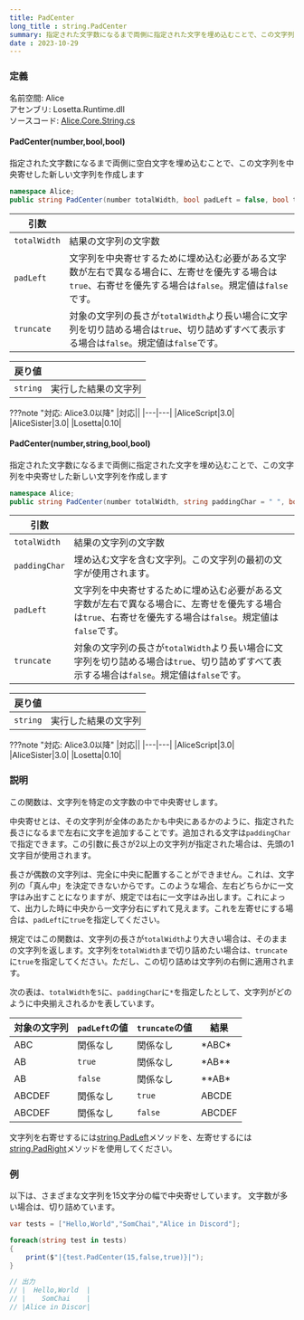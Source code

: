 ```yaml
---
title: PadCenter
long_title : string.PadCenter
summary: 指定された文字数になるまで両側に指定された文字を埋め込むことで、この文字列を中央寄せした新しい文字列を作成します。
date : 2023-10-29
---
```


### 定義
名前空間: Alice<br/>
アセンブリ: Losetta.Runtime.dll<br/>
ソースコード: [Alice.Core.String.cs](https://github.com/WSOFT-Project/Losetta/blob/master/Losetta.Runtime/Core/Extension/Alice.Core.String.cs)

#### PadCenter(number,bool,bool)

指定された文字数になるまで両側に空白文字を埋め込むことで、この文字列を中央寄せした新しい文字列を作成します

```cs title="AliceScript"
namespace Alice;
public string PadCenter(number totalWidth, bool padLeft = false, bool truncate = false);
```

|引数| |
|-|-|
|`totalWidth`|結果の文字列の文字数|
|`padLeft`|文字列を中央寄せするために埋め込む必要がある文字数が左右で異なる場合に、左寄せを優先する場合は`true`、右寄せを優先する場合は`false`。規定値は`false`です。|
|`truncate`|対象の文字列の長さが`totalWidth`より長い場合に文字列を切り詰める場合は`true`、切り詰めずすべて表示する場合は`false`。規定値は`false`です。|

|戻り値| |
|-|-|
|`string`|実行した結果の文字列|

???note "対応: Alice3.0以降"
    |対応||
    |---|---|
    |AliceScript|3.0|
    |AliceSister|3.0|
    |Losetta|0.10|

#### PadCenter(number,string,bool,bool)

指定された文字数になるまで両側に指定された文字を埋め込むことで、この文字列を中央寄せした新しい文字列を作成します

```cs title="AliceScript"
namespace Alice;
public string PadCenter(number totalWidth, string paddingChar = " ", bool padRight = false, bool truncate = false);
```

|引数| |
|-|-|
|`totalWidth`|結果の文字列の文字数|
|`paddingChar`|埋め込む文字を含む文字列。この文字列の最初の文字が使用されます。|
|`padLeft`|文字列を中央寄せするために埋め込む必要がある文字数が左右で異なる場合に、左寄せを優先する場合は`true`、右寄せを優先する場合は`false`。規定値は`false`です。|
|`truncate`|対象の文字列の長さが`totalWidth`より長い場合に文字列を切り詰める場合は`true`、切り詰めずすべて表示する場合は`false`。規定値は`false`です。|

|戻り値| |
|-|-|
|`string`|実行した結果の文字列|

???note "対応: Alice3.0以降"
    |対応||
    |---|---|
    |AliceScript|3.0|
    |AliceSister|3.0|
    |Losetta|0.10|

### 説明
この関数は、文字列を特定の文字数の中で中央寄せします。

中央寄せとは、その文字列が全体のあたかも中央にあるかのように、指定された長さになるまで左右に文字を追加することです。追加される文字は`paddingChar`で指定できます。この引数に長さが2以上の文字列が指定された場合は、先頭の1文字目が使用されます。

長さが偶数の文字列は、完全に中央に配置することができません。これは、文字列の「真ん中」を決定できないからです。このような場合、左右どちらかに一文字はみ出すことになりますが、規定では右に一文字はみ出します。これによって、出力した時に中央から一文字分右にずれて見えます。これを左寄せにする場合は、`padLeft`に`true`を指定してください。

規定ではこの関数は、文字列の長さが`totalWidth`より大きい場合は、そのままの文字列を返します。文字列を`totalWidth`まで切り詰めたい場合は、`truncate`に`true`を指定してください。ただし、この切り詰めは文字列の右側に適用されます。

次の表は、`totalWidth`を`5`に、`paddingChar`に`*`を指定したとして、文字列がどのように中央揃えされるかを表しています。

対象の文字列|`padLeft`の値|`truncate`の値|結果
----------|------------|-------------|----
ABC|関係なし|関係なし|\*ABC\*
AB|`true`|関係なし|\*AB\*\*
AB|`false`|関係なし|\*\*AB\*
ABCDEF|関係なし|`true`|ABCDE
ABCDEF|関係なし|`false`|ABCDEF

文字列を右寄せするには[string.PadLeft](./padleft.md)メソッドを、左寄せするには[string.PadRight](./padright.md)メソッドを使用してください。

### 例
以下は、さまざまな文字列を15文字分の幅で中央寄せしています。
文字数が多い場合は、切り詰めています。

```cs title="AliceScript"
var tests = ["Hello,World","SomChai","Alice in Discord"];

foreach(string test in tests)
{
    print($"|{test.PadCenter(15,false,true)}|");
}

// 出力
// |  Hello,World  |
// |    SomChai    |
// |Alice in Discor|
```
